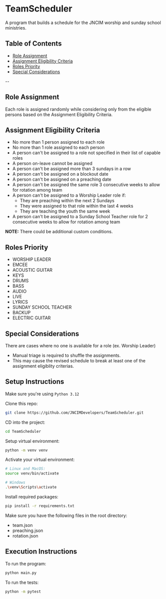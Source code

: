 # TeamScheduler
A program that builds a schedule for the JNCIM worship and sunday school ministries.


## Table of Contents
* [Role Assignment](#role-assignment)
* [Assignment Eligibility Criteria](#assignment-eligibility-criteria)
* [Roles Priority](#roles-priority)
* [Special Considerations](#special-considerations)

--

## Role Assignment
Each role is assigned randomly while considering only from the eligible persons based on the Assignment Eligibility Criteria.

## Assignment Eligibility Criteria
- No more than 1 person assigned to each role
- No more than 1 role assigned to each person
- A person can't be assigned to a role not specified in their list of capable roles
- A person on-leave cannot be assigned
- A person can't be assigned more than 3 sundays in a row
- A person can't be assigned on a blockout date
- A person can't be assigned on a preaching date
- A person can't be assigned the same role 3 consecutive weeks to allow for rotation among team
- A person can't be assigned to a Worship Leader role if:
    - They are preaching within the next 2 Sundays
    - They were assigned to that role within the last 4 weeks
    - They are teaching the youth the same week
- A person can't be assigned to a Sunday School Teacher role for 2 consecutive weeks to allow for rotation among team

**NOTE:** There could be additional custom conditions.

## Roles Priority
- WORSHIP LEADER
- EMCEE
- ACOUSTIC GUITAR
- KEYS
- DRUMS
- BASS
- AUDIO
- LIVE
- LYRICS
- SUNDAY SCHOOL TEACHER
- BACKUP
- ELECTRIC GUITAR

## Special Considerations
There are cases where no one is available for a role (ex. Worship Leader)
- Manual triage is required to shuffle the assignments.
- This may cause the revised schedule to break at least one of the assignment eligiblity criterias.

## Setup Instructions
Make sure you're using `Python 3.12`

Clone this repo:
```sh
git clone https://github.com/JNCIMDevelopers/TeamScheduler.git
```
CD into the project:
```sh
cd TeamScheduler
```
Setup virtual environment:
```sh
python -m venv venv
```
Activate your virtual environment:
```sh
# Linux and MacOS:
source venv/bin/activate

# Windows
.\venv\Scripts\activate
```
Install required packages:
```sh
pip install -r requirements.txt
```

Make sure you have the following files in the root directory:
- team.json
- preaching.json
- rotation.json

## Execution Instructions
To run the program:
```sh
python main.py
```
To run the tests:
```sh
python -m pytest
```